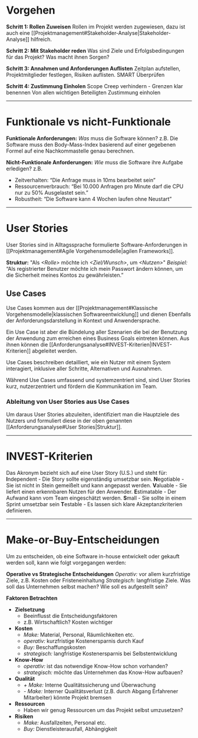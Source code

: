# Vorgehen
**Schritt 1: Rollen Zuweisen**
Rollen im Projekt werden zugewiesen, dazu ist auch eine [[Projektmanagement#Stakeholder-Analyse|Stakeholder-Analyse]] hilfreich.

**Schritt 2: Mit Stakeholder reden**
Was sind Ziele und Erfolgsbedingungen für das Projekt? Was macht ihnen Sorgen?

**Schritt 3: Annahmen und Anforderungen Auflisten**
Zeitplan aufstellen, Projektmitglieder festlegen, Risiken auflisten.
SMART Überprüfen

**Schritt 4: Zustimmung Einholen**
Scope Creep verhindern - Grenzen klar benennen
Von allen wichtigen Beteiligten Zustimmung einholen

---
# Funktionale vs nicht-Funktionale
**Funktionale Anforderungen:** *Was* muss die Software können?
z.B. Die Software muss den Body-Mass-Index basierend auf einer gegebenen Formel auf eine Nachkommastelle genau berechnen.

**Nicht-Funktionale Anforderungen:** *Wie* muss die Software ihre Aufgabe erledigen?
z.B.
- Zeitverhalten: “Die Anfrage muss in 10ms bearbeitet sein”
- Ressourcenverbrauch: “Bei 10.000 Anfragen pro Minute darf die CPU nur zu 50% Ausgelastet sein.”
- Robustheit: “Die Software kann 4 Wochen laufen ohne Neustart”

---
# User Stories
User Stories sind in Alltagssprache formulierte Software-Anforderungen in [[Projektmanagement#Agile Vorgehensmodelle|agilen Frameworks]].

**Struktur:** "Als *\<Rolle\>* möchte ich *\<Ziel/Wunsch\>*, um *\<Nutzen\>*"
*Beispiel:* “Als registrierter Benutzer möchte ich mein Passwort ändern können, um die Sicherheit meines Kontos zu gewährleisten.”
## Use Cases
Use Cases kommen aus der [[Projektmanagement#Klassische Vorgehensmodelle|klassischen Softwareentwicklung]] und dienen Ebenfalls der Anforderungsdarstellung in Kontext und Anwendersprache.

Ein Use Case ist aber die Bündelung aller Szenarien die bei der Benutzung der Anwendung zum erreichen eines Business Goals eintreten können.
Aus ihnen können die [[Anforderungsanalyse#INVEST-Kriterien|INVEST-Kriterien]] abgeleitet werden.

Use Cases beschreiben detailliert, wie ein Nutzer mit einem System interagiert, inklusive aller Schritte, Alternativen und Ausnahmen.

Während Use Cases umfassend und systemzentriert sind, sind User Stories kurz, nutzerzentriert und fördern die Kommunikation im Team. ​
### Ableitung von User Stories aus Use Cases
 Um daraus User Stories abzuleiten, identifiziert man die Hauptziele des Nutzers und formuliert diese in der oben genannten [[Anforderungsanalyse#User Stories|Struktur]]. 

---
# INVEST-Kriterien
Das Akronym bezieht sich auf eine User Story (U.S.) und steht für:
**I**ndependent - Die Story sollte eigenständig umsetzbar sein.
**N**egotiable - Sie ist nicht in Stein gemeißelt und kann angepasst werden.
**V**aluable - Sie liefert einen erkennbaren Nutzen für den Anwender.
**E**stimatable - Der Aufwand kann vom Team eingeschätzt werden.
**S**mall - Sie sollte in einem Sprint umsetzbar sein
**T**estable - Es lassen sich klare Akzeptanzkriterien definieren.

---
# Make-or-Buy-Entscheidungen
Um zu entscheiden, ob eine Software in-house entwickelt oder gekauft werden soll, kann wie folgt vorgegangen werden:

**Operative vs Strategische Entscheidungen**
*Operativ:* vor allem kurzfristige Ziele, z.B. Kosten oder Fristeneinhaltung
*Strategisch:* langfristige Ziele. Was soll das Unternehmen selbst machen? Wie soll es aufgestellt sein?

**Faktoren Betrachten**
- **Zielsetzung**
	- Beeinflusst die Entscheidungsfaktoren
	- z.B. Wirtschaftlich? Kosten wichtiger
- **Kosten**
    - *Make:* Material, Personal, Räumlichkeiten etc.
    - *operativ:* kurzfristige Kostenersparnis durch Kauf
    - *Buy:* Beschaffungskosten
    - *strategisch:* langfristige Kostenersparnis bei Selbstentwicklung
- **Know-How**
    - *operativ:* ist das notwendige Know-How schon vorhanden?
    - *strategisch:* möchte das Unternehmen das Know-How aufbauen?
- **Qualität**
    - *+ Make:* Interne Qualitätssicherung und Überwachung
    - *- Make:* Interner Qualitätsverlust (z.B. durch Abgang Erfahrener Mitarbeiter) könnte Projekt bremsen
- **Ressourcen**
    - Haben wir genug Ressourcen um das Projekt selbst umzusetzen?
- **Risiken**
	- *Make:* Ausfallzeiten, Personal etc.
	- *Buy:* Dienstleisterausfall, Abhängigkeit